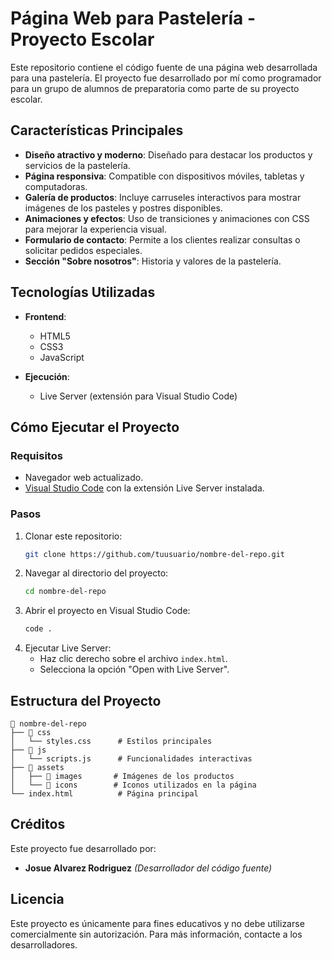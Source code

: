 # Página Web para Pastelería - Proyecto Escolar

Este repositorio contiene el código fuente de una página web desarrollada para una pastelería. El proyecto fue desarrollado por mí como programador para un grupo de alumnos de preparatoria como parte de su proyecto escolar.

## Características Principales

- **Diseño atractivo y moderno**: Diseñado para destacar los productos y servicios de la pastelería.
- **Página responsiva**: Compatible con dispositivos móviles, tabletas y computadoras.
- **Galería de productos**: Incluye carruseles interactivos para mostrar imágenes de los pasteles y postres disponibles.
- **Animaciones y efectos**: Uso de transiciones y animaciones con CSS para mejorar la experiencia visual.
- **Formulario de contacto**: Permite a los clientes realizar consultas o solicitar pedidos especiales.
- **Sección "Sobre nosotros"**: Historia y valores de la pastelería.

## Tecnologías Utilizadas

- **Frontend**:
  - HTML5
  - CSS3
  - JavaScript

- **Ejecución**:
  - Live Server (extensión para Visual Studio Code)

## Cómo Ejecutar el Proyecto

### Requisitos
- Navegador web actualizado.
- [Visual Studio Code](https://code.visualstudio.com/) con la extensión Live Server instalada.

### Pasos
1. Clonar este repositorio:
   ```bash
   git clone https://github.com/tuusuario/nombre-del-repo.git
   ```
2. Navegar al directorio del proyecto:
   ```bash
   cd nombre-del-repo
   ```
3. Abrir el proyecto en Visual Studio Code:
   ```bash
   code .
   ```
4. Ejecutar Live Server:
   - Haz clic derecho sobre el archivo `index.html`.
   - Selecciona la opción "Open with Live Server".

## Estructura del Proyecto

```
📂 nombre-del-repo
├── 📂 css
│   └── styles.css      # Estilos principales
├── 📂 js
│   └── scripts.js      # Funcionalidades interactivas
├── 📂 assets
│   ├── 📂 images       # Imágenes de los productos
│   └── 📂 icons        # Iconos utilizados en la página
└── index.html          # Página principal
```

## Créditos

Este proyecto fue desarrollado por:
- **Josue Alvarez Rodriguez** *(Desarrollador del código fuente)*

## Licencia

Este proyecto es únicamente para fines educativos y no debe utilizarse comercialmente sin autorización. Para más información, contacte a los desarrolladores.
